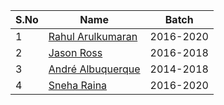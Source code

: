 | S.No | Name | Batch |
|------|------|-------|
| 1 | <a href="https://github.com/rahulkumaran">Rahul Arulkumaran</a> | 2016-2020 |
| 2 | <a href="https://github.com/rossja">Jason Ross</a> | 2016-2018 |
| 3 | <a href="https://github.com/andreAlbuquerque9">André Albuquerque</a> | 2014-2018 |
| 4 | <a href="https://github.com/SnehaR26">Sneha Raina</a> | 2016-2020 |